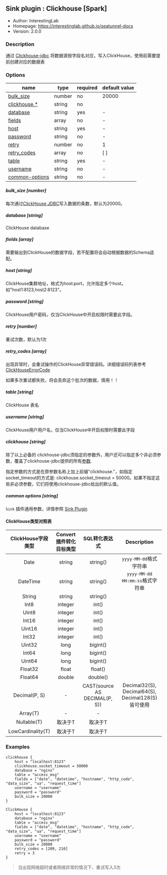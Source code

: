 ## Sink plugin : Clickhouse [Spark]

* Author: InterestingLab
* Homepage: https://interestinglab.github.io/seatunnel-docs
* Version: 2.0.0

### Description

通过 [Clickhouse-jdbc](https://github.com/yandex/clickhouse-jdbc) 将数据源按字段名对应，写入ClickHouse，使用前需要提前创建对应的数据表

### Options


| name | type | required | default value |
| --- | --- | --- | --- |
| [bulk_size](#bulk_size-number) | number| no |20000|
| [clickhouse.*](#clickhouse-string) | string| no | |
| [database](#database-string) | string |yes|-|
| [fields](#fields-array) | array | no |-|
| [host](#host-string) | string | yes |-|
| [password](#password-string) | string | no |-|
| [retry](#retry-number) | number| no |1|
| [retry_codes](#password-array) | array | no |[ ]|
| [table](#table-string) | string | yes |-|
| [username](#username-string) | string | no |-|
| [common-options](#common-options-string)| string | no | - |

##### bulk_size [number]

每次通过[ClickHouse JDBC](https://github.com/yandex/clickhouse-jdbc)写入数据的条数，默认为20000。

##### database [string]

ClickHouse database

##### fields [array]

需要输出到ClickHouse的数据字段，若不配置将会自动根据数据的Schema适配。

##### host [string]

ClickHouse集群地址，格式为host:port，允许指定多个host。如"host1:8123,host2:8123"。

##### password [string]

ClickHouse用户密码，仅当ClickHouse中开启权限时需要此字段。

##### retry [number]

重试次数，默认为1次

##### retry_codes [array]

出现异常时，会重试操作的ClickHouse异常错误码。详细错误码列表参考 [ClickHouseErrorCode](https://github.com/yandex/clickhouse-jdbc/blob/master/src/main/java/ru/yandex/clickhouse/except/ClickHouseErrorCode.java)

如果多次重试都失败，将会丢弃这个批次的数据，慎用！！

##### table [string]

ClickHouse 表名

##### username [string]

ClickHouse用户用户名，仅当ClickHouse中开启权限时需要此字段

##### clickhouse [string]

除了以上必备的 clickhouse-jdbc须指定的参数外，用户还可以指定多个非必须参数，覆盖了clickhouse-jdbc提供的所有[参数](https://github.com/yandex/clickhouse-jdbc/blob/master/src/main/java/ru/yandex/clickhouse/settings/ClickHouseProperties.java).

指定参数的方式是在原参数名称上加上前缀"clickhouse."，如指定socket_timeout的方式是: clickhouse.socket_timeout = 50000。如果不指定这些非必须参数，它们将使用clickhouse-jdbc给出的默认值。

##### common options [string]

`Sink` 插件通用参数，详情参照 [Sink Plugin](/zh-cn/v2/spark/configuration/sink-plugins/)


#### ClickHouse类型对照表

|ClickHouse字段类型|Convert插件转化目标类型|SQL转化表达式| Description |
| :---: | :---: | :---:| :---:|
|Date| string| string()|`yyyy-MM-dd`格式字符串|
|DateTime| string| string()|`yyyy-MM-dd HH:mm:ss`格式字符串|
|String| string| string()| |
|Int8| integer| int()| |
|Uint8| integer| int()| |
|Int16| integer| int()| |
|Uint16| integer| int()| |
|Int32| integer| int()| |
|Uint32| long | bigint()| |
|Int64| long| bigint()| |
|Uint64| long| bigint()| |
|Float32| float| float()| |
|Float64| double| double()| |
|Decimal(P, S)| - | CAST(source AS DECIMAL(P, S)) |Decimal32(S), Decimal64(S), Decimal128(S)皆可使用|
|Array(T)|-|-| |
|Nullable(T)|取决于T|取决于T| |
|LowCardinality(T)|取决于T|取决于T| |

### Examples

```
clickhouse {
    host = "localhost:8123"
    clickhouse.socket_timeout = 50000
    database = "nginx"
    table = "access_msg"
    fields = ["date", "datetime", "hostname", "http_code", "data_size", "ua", "request_time"]
    username = "username"
    password = "password"
    bulk_size = 20000
}
```

```
ClickHouse {
    host = "localhost:8123"
    database = "nginx"
    table = "access_msg"
    fields = ["date", "datetime", "hostname", "http_code", "data_size", "ua", "request_time"]
    username = "username"
    password = "password"
    bulk_size = 20000
    retry_codes = [209, 210]
    retry = 3
}
```

> 当出现网络超时或者网络异常的情况下，重试写入3次
